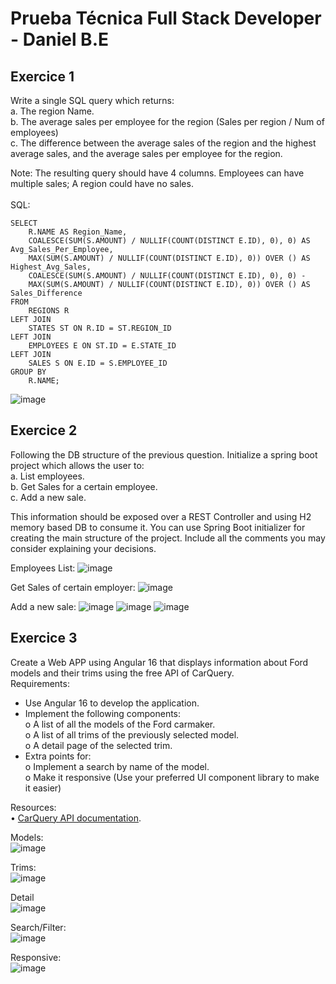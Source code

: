 # Prueba Técnica Full Stack Developer - Daniel B.E

## Exercice 1
Write a single SQL query which returns:<br>
a. The region Name.<br>
b. The average sales per employee for the region (Sales per region / Num of
employees)<br>
c. The difference between the average sales of the region and the highest average
sales, and the average sales per employee for the region.

Note: The resulting query should have 4 columns. Employees can have multiple sales; A region
could have no sales.<br>
<br>
SQL:

```
SELECT 
    R.NAME AS Region_Name,
    COALESCE(SUM(S.AMOUNT) / NULLIF(COUNT(DISTINCT E.ID), 0), 0) AS Avg_Sales_Per_Employee,
    MAX(SUM(S.AMOUNT) / NULLIF(COUNT(DISTINCT E.ID), 0)) OVER () AS Highest_Avg_Sales,
    COALESCE(SUM(S.AMOUNT) / NULLIF(COUNT(DISTINCT E.ID), 0), 0) - 
    MAX(SUM(S.AMOUNT) / NULLIF(COUNT(DISTINCT E.ID), 0)) OVER () AS Sales_Difference
FROM 
    REGIONS R
LEFT JOIN 
    STATES ST ON R.ID = ST.REGION_ID
LEFT JOIN 
    EMPLOYEES E ON ST.ID = E.STATE_ID
LEFT JOIN 
    SALES S ON E.ID = S.EMPLOYEE_ID
GROUP BY 
    R.NAME;
```

![image](https://github.com/ZenQ98/FSD_TEST/assets/143850708/41159081-dece-41b0-8a2a-0a3b6bef8ef7)

## Exercice 2
Following the DB structure of the previous question. Initialize a spring boot project which allows
the user to:<br>
a. List employees.<br>
b. Get Sales for a certain employee.<br>
c. Add a new sale.<br>

This information should be exposed over a REST Controller and using H2 memory based DB
to consume it. You can use Spring Boot initializer for creating the main structure of the project.
Include all the comments you may consider explaining your decisions.

Employees List:
![image](https://github.com/ZenQ98/FSD_TEST/assets/143850708/11d13f0d-31c0-4201-a1ed-d1f696f7c8c4)

Get Sales of certain employer:
![image](https://github.com/ZenQ98/FSD_TEST/assets/143850708/5e9da667-81d3-48b6-b062-e700a389b302)

Add a new sale:
![image](https://github.com/ZenQ98/FSD_TEST/assets/143850708/2970c3cd-973c-4609-af8d-c6104245b019)
![image](https://github.com/ZenQ98/FSD_TEST/assets/143850708/c492153a-92dc-46bf-9e00-496122d6d715)
![image](https://github.com/ZenQ98/FSD_TEST/assets/143850708/74526eed-1432-49f0-b357-dd9fd60cc8b2)

## Exercice 3
Create a Web APP using Angular 16 that displays information about Ford models and their trims using
the free API of CarQuery.<br>
Requirements:<br>
- Use Angular 16 to develop the application.<br>
- Implement the following components:<br>
o A list of all the models of the Ford carmaker.<br>
o A list of all trims of the previously selected model.<br>
o A detail page of the selected trim.<br>
- Extra points for:<br>
o Implement a search by name of the model.<br>
o Make it responsive (Use your preferred UI component library to make it easier)<br>

Resources:<br>
• [CarQuery API documentation](https://www.carqueryapi.com/documentation/).<br>

Models:<br>
![image](https://github.com/ZenQ98/FSD_TEST/assets/143850708/18e7d066-7f9c-4a0e-8ea9-86e41194d833)

Trims:<br>
![image](https://github.com/ZenQ98/FSD_TEST/assets/143850708/a975cc66-7c3e-4e4e-8b56-d59e35e5edf7)

Detail<br>
![image](https://github.com/ZenQ98/FSD_TEST/assets/143850708/a561bfe6-b047-4350-b897-dfe645940b1d)

Search/Filter:<br>
![image](https://github.com/ZenQ98/FSD_TEST/assets/143850708/cfaa2c7c-a724-47e4-aace-59c747c00b2d)

Responsive:<br>
![image](https://github.com/ZenQ98/FSD_TEST/assets/143850708/5c6fdf4f-a89d-463d-9005-616b2091427f)


